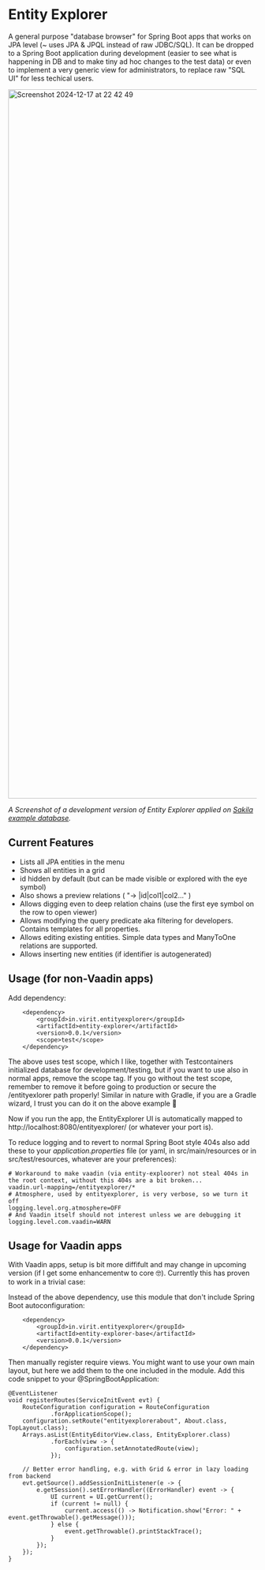 # Entity Explorer

A general purpose "database browser" for Spring Boot apps that works on JPA level (~ uses JPA &amp; JPQL instead of raw JDBC/SQL). It can be dropped to a Spring Boot application during development (easier to see what is happening in DB and to make tiny ad hoc changes to the test data) or even to implement a very generic view for administrators, to replace raw "SQL UI" for less techical users.

<img width="1439" alt="Screenshot 2024-12-17 at 22 42 49" src="https://github.com/user-attachments/assets/b3479f8d-50e6-4344-a612-d636e9555dfc" />

*A Screenshot of a development version of Entity Explorer applied on [Sakila example database](https://github.com/mstahv/sakila-spring-data-jpa-starter).*

## Current Features

 * Lists all JPA entities in the menu
 * Shows all entities in a grid
  * id hidden by default (but can be made visible or explored with the eye symbol)
  * Also shows a preview relations ( "-> |id|col1|col2..." )
  * Allows digging even to deep relation chains (use the first eye symbol on the row to open viewer)
 * Allows modifying the query predicate aka filtering for developers. Contains templates for all properties.
 * Allows editing existing entities. Simple data types and ManyToOne relations are supported.
 * Allows inserting new entities (if identifier is autogenerated)

## Usage (for non-Vaadin apps)

Add dependency:

		<dependency>
			<groupId>in.virit.entityexplorer</groupId>
			<artifactId>entity-explorer</artifactId>
			<version>0.0.1</version>
			<scope>test</scope>
		</dependency>

The above uses test scope, which I like, together with Testcontainers initialized database for development/testing, but if you want to use also in normal apps, remove the scope tag.  If you go without the test scope, remember to remove it before going to production or secure the /entityexlorer path properly! Similar in nature with Gradle, if you are a Gradle wizard, I trust you can do it on the above example 💪

Now if you run the app, the EntityExplorer UI is automatically mapped to http://localhost:8080/entityexplorer/ (or whatever your port is). 

To reduce logging and to revert to normal Spring Boot style 404s also add these to your *application.properties* file (or yaml, in src/main/resources or in src/test/resources, whatever are your preferences):


```
# Workaround to make vaadin (via entity-exploorer) not steal 404s in the root context, without this 404s are a bit broken...
vaadin.url-mapping=/entityexplorer/*
# Atmosphere, used by entityexplorer, is very verbose, so we turn it off
logging.level.org.atmosphere=OFF
# And Vaadin itself should not interest unless we are debugging it
logging.level.com.vaadin=WARN
```

## Usage for Vaadin apps

With Vaadin apps, setup is bit more diffifult and may change in upcoming version (if I get some enhancementw to core 🤓). Currently this has proven to work in a trivial case:

Instead of the above dependency, use this module that don't include Spring Boot autoconfiguration: 

        <dependency>
            <groupId>in.virit.entityexplorer</groupId>
            <artifactId>entity-explorer-base</artifactId>
            <version>0.0.1</version>
        </dependency>

Then manually register require views. You might want to use your own main layout, but here we add them to the one included in the module. Add this code snippet to your @SpringBootApplication:

    @EventListener
    void registerRoutes(ServiceInitEvent evt) {
        RouteConfiguration configuration = RouteConfiguration
                .forApplicationScope();
        configuration.setRoute("entityexplorerabout", About.class, TopLayout.class);
        Arrays.asList(EntityEditorView.class, EntityExplorer.class)
                .forEach(view -> {
                    configuration.setAnnotatedRoute(view);
                });

        // Better error handling, e.g. with Grid & error in lazy loading from backend
        evt.getSource().addSessionInitListener(e -> {
            e.getSession().setErrorHandler((ErrorHandler) event -> {
                UI current = UI.getCurrent();
                if (current != null) {
                    current.access(() -> Notification.show("Error: " + event.getThrowable().getMessage()));
                } else {
                    event.getThrowable().printStackTrace();
                }
            });
        });
    }
